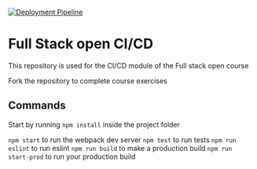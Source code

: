 

[![Deployment Pipeline](https://github.com/erickdiazbabelgroup/pokedex-for-ci/actions/workflows/pipeline.yml/badge.svg)](https://github.com/erickdiazbabelgroup/pokedex-for-ci/actions/workflows/pipeline.yml)
# Full Stack open CI/CD

This repository is used for the CI/CD module of the Full stack open course

Fork the repository to complete course exercises

## Commands

Start by running `npm install` inside the project folder

`npm start` to run the webpack dev server
`npm test` to run tests
`npm run eslint` to run eslint
`npm run build` to make a production build
`npm run start-prod` to run your production build
